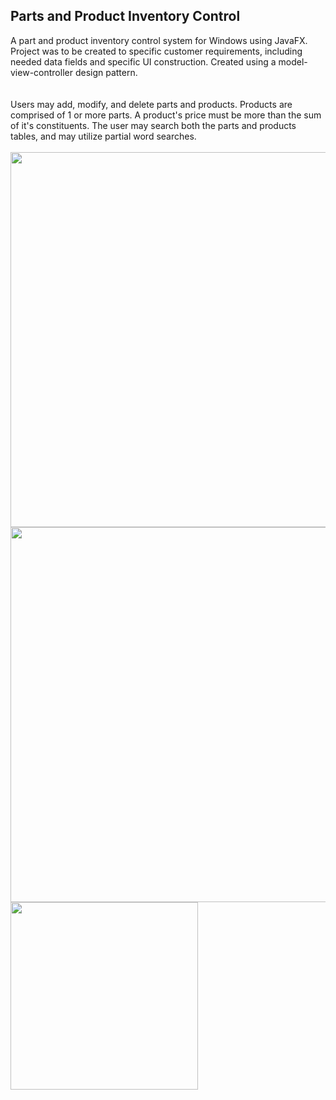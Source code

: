 ## Parts and Product Inventory Control
A part and product inventory control system for Windows using JavaFX.  Project was to be created to specific customer requirements, including needed data fields and specific UI construction.  Created using a model-view-controller design pattern.  
<br>
<br>
Users may add, modify, and delete parts and products.  Products are comprised of 1 or more parts.  A product's price must be more than the sum of it's constituents.  The user may search both the parts and products tables, and may utilize partial word searches.  
<br>
<img src="https://user-images.githubusercontent.com/25714007/86537082-21dfe980-beb2-11ea-931b-a74dfa0f5edf.png" width="600">
<br>
<img src="https://user-images.githubusercontent.com/25714007/86537085-2ad0bb00-beb2-11ea-91c7-8b9a4f6ae551.png" width="600">
<br>
<img src="https://user-images.githubusercontent.com/25714007/86537090-2efcd880-beb2-11ea-84b4-902fc38510dc.png" width="300">
